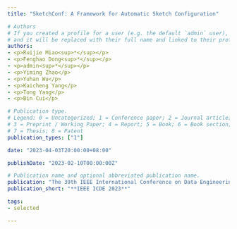 ```yaml
---
title: "SketchConf: A Framework for Automatic Sketch Configuration"

# Authors
# If you created a profile for a user (e.g. the default `admin` user), write the username (folder name) here 
# and it will be replaced with their full name and linked to their profile.
authors:
- <p>Ruijie Miao<sup>*</sup></p>
- <p>Fenghao Dong<sup>*</sup></p>
- <p>admin<sup>*</sup></p>
- <p>Yiming Zhao</p>
- <p>Yuhan Wu</p>
- <p>Kaicheng Yang</p>
- <p>Tong Yang</p>
- <p>Bin Cui</p>

# Publication type.
# Legend: 0 = Uncategorized; 1 = Conference paper; 2 = Journal article;
# 3 = Preprint / Working Paper; 4 = Report; 5 = Book; 6 = Book section;
# 7 = Thesis; 8 = Patent
publication_types: ["1"]

date: "2023-04-03T20:00:00+08:00"

publishDate: "2023-02-10T00:00:00Z"

# Publication name and optional abbreviated publication name.
publication: "The 39th IEEE International Conference on Data Engineering"
publication_short: "**IEEE ICDE 2023**"

tags:
- selected

---
```

